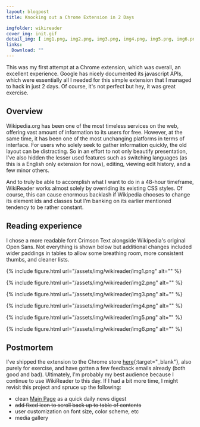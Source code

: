 ```yaml
---
layout: blogpost
title: Knocking out a Chrome Extension in 2 Days

imgfolder: wikireader
cover_img: init.gif
detail_img: [ img1.png, img2.png, img3.png, img4.png, img5.png, img6.png ]
links:
  Download: ""
---
```


This was my first attempt at a Chrome extension, which was overall, an excellent experience. Google has nicely documented its javascript APIs, which were essentially all I needed for this simple extension that I managed to hack in just 2 days. Of course, it's not perfect but hey, it was great exercise.

## Overview
Wikipedia.org has been one of the most timeless services on the web, offering vast amount of information to its users for free. However, at the same time, it has been one of the most unchanging platforms in terms of interface. For users who solely seek to gather information quickly, the old layout can be distracting. So in an effort to not only beautify presentation, I've also hidden the lesser used features such as switching languages (as this is a English only extension for now), editing, viewing edit history, and a few minor others.

<!-- {% include figure.html
  url="/assets/img/wikireader/old.png"
  alt="Wikipedia without WikiReader"
  caption="Without WikiReader" %}

{% include figure.html
  url="/assets/img/wikireader/new.png"
  alt="Wikipedia With WikiReader"
  caption="With WikiReader" %} -->

And to truly be able to accomplish what I want to do in a 48-hour timeframe, WikiReader works almost solely by overriding its existing CSS styles. Of course, this can cause enormous backlash if Wikipedia chooses to change its element ids and classes but I'm banking on its earlier mentioned tendency to be rather constant.

## Reading experience
I chose a more readable font Crimson Text alongside Wikipedia's original Open Sans. Not everything is shown below but additional changes included wider paddings in tables to allow some breathing room, more consistent thumbs, and cleaner lists.

{% include figure.html
  url="/assets/img/wikireader/img1.png" 
  alt="" %}

{% include figure.html
  url="/assets/img/wikireader/img2.png" 
  alt="" %}

{% include figure.html
  url="/assets/img/wikireader/img3.png" 
  alt="" %}

{% include figure.html
  url="/assets/img/wikireader/img4.png" 
  alt="" %}

{% include figure.html
  url="/assets/img/wikireader/img5.png" 
  alt="" %}

{% include figure.html
  url="/assets/img/wikireader/img6.png" 
  alt="" %}

## Postmortem
I've shipped the extension to the Chrome store [here][download]{:target="_blank"}, also purely for exercise, and have gotten a few feedback emails already (both good and bad). Ultimately, I'm probably my best audience because I continue to use WikiReader to this day. If I had a bit more time, I might revisit this project and spruce up the following:
- clean <a href="http://en.wikipedia.org/wiki/Main_Page" target="_blank">Main Page</a> as a quick daily news digest
- <s>add fixed icon to scroll back up to table of contents</s>
- user customization on font size, color scheme, etc
- media gallery

[download]: https://chrome.google.com/webstore/detail/wikireader-wikipedia-simp/jmhkjngkhknhjmanjmaljpaigdinhdcf

